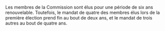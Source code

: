 Les membres de la Commission sont élus pour une période de six ans
renouvelable. Toutefois, le mandat de quatre des membres élus lors de la
première élection prend fin au bout de deux ans, et le mandat de trois
autres au bout de quatre ans.